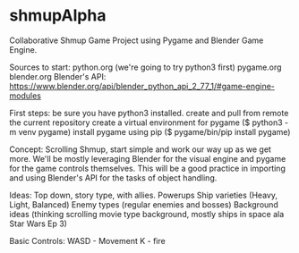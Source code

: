 # shmupAlpha
Collaborative Shmup Game Project using Pygame and Blender Game Engine.

Sources to start:
  python.org (we're going to try python3 first)
  pygame.org
  blender.org
  Blender's API: https://www.blender.org/api/blender_python_api_2_77_1/#game-engine-modules

First steps:
  be sure you have python3 installed.
  create and pull from remote the current repository
  create a virtual environment for pygame ($ python3 -m venv pygame)
  install pygame using pip ($ pygame/bin/pip install pygame)

Concept:
  Scrolling Shmup, start simple and work our way up as we get more. 
  We'll be mostly leveraging Blender for the visual engine and pygame for the game controls themselves. 
  This will be a good practice in importing and using Blender's API for the tasks of object handling.

Ideas:
  Top down, story type, with allies.
  Powerups
  Ship varieties (Heavy, Light, Balanced)
  Enemy types (regular enemies and bosses)
  Background ideas (thinking scrolling movie type background, mostly ships in space ala Star Wars Ep 3)

Basic Controls:
  WASD - Movement
  K - fire
